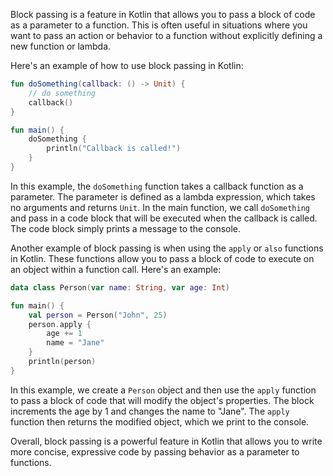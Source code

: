 Block passing is a feature in Kotlin that allows you to pass a block of code as a parameter to a function. This is often useful in situations where you want to pass an action or behavior to a function without explicitly defining a new function or lambda. 

Here's an example of how to use block passing in Kotlin:

```kotlin
fun doSomething(callback: () -> Unit) {
    // do something
    callback()
}

fun main() {
    doSomething {
        println("Callback is called!")
    }
}
```

In this example, the `doSomething` function takes a callback function as a parameter. The parameter is defined as a lambda expression, which takes no arguments and returns `Unit`. In the main function, we call `doSomething` and pass in a code block that will be executed when the callback is called. The code block simply prints a message to the console.

Another example of block passing is when using the `apply` or `also` functions in Kotlin. These functions allow you to pass a block of code to execute on an object within a function call. Here's an example:

```kotlin
data class Person(var name: String, var age: Int)

fun main() {
    val person = Person("John", 25)
    person.apply {
        age += 1
        name = "Jane"
    }
    println(person)
}
```

In this example, we create a `Person` object and then use the `apply` function to pass a block of code that will modify the object's properties. The block increments the age by 1 and changes the name to "Jane". The `apply` function then returns the modified object, which we print to the console. 

Overall, block passing is a powerful feature in Kotlin that allows you to write more concise, expressive code by passing behavior as a parameter to functions.